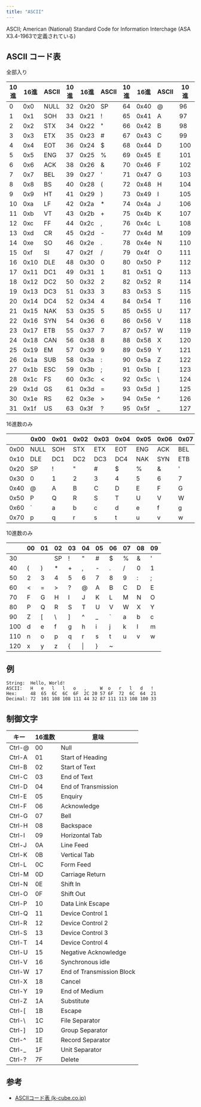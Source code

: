 ```yaml
---
title: "ASCII"
---
```


ASCII; American (National) Standard Code for Information Interchage (ASA X3.4-1963で定義されている)

## ASCII コード表

全部入り

| 10進 | 16進 | ASCII | 10進 | 16進 | ASCII | 10進 | 16進 | ASCII | 10進 | 16進 | ASCII |
| ---- | ---- | ----- | ---- | ---- | ----- | ---- | ---- | ----- | ---- | ---- | ----- |
| 0    | 0x0  | NULL  | 32   | 0x20 | SP    | 64   | 0x40 | @     | 96   | 0x60 | \`    |
| 1    | 0x1  | SOH   | 33   | 0x21 | !     | 65   | 0x41 | A     | 97   | 0x61 | a     |
| 2    | 0x2  | STX   | 34   | 0x22 | "     | 66   | 0x42 | B     | 98   | 0x62 | b     |
| 3    | 0x3  | ETX   | 35   | 0x23 | #     | 67   | 0x43 | C     | 99   | 0x63 | c     |
| 4    | 0x4  | EOT   | 36   | 0x24 | $     | 68   | 0x44 | D     | 100  | 0x64 | d     |
| 5    | 0x5  | ENG   | 37   | 0x25 | %     | 69   | 0x45 | E     | 101  | 0x65 | e     |
| 6    | 0x6  | ACK   | 38   | 0x26 | &     | 70   | 0x46 | F     | 102  | 0x66 | f     |
| 7    | 0x7  | BEL   | 39   | 0x27 | '     | 71   | 0x47 | G     | 103  | 0x67 | g     |
| 8    | 0x8  | BS    | 40   | 0x28 | (     | 72   | 0x48 | H     | 104  | 0x68 | h     |
| 9    | 0x9  | HT    | 41   | 0x29 | )     | 73   | 0x49 | I     | 105  | 0x69 | i     |
| 10   | 0xa  | LF    | 42   | 0x2a | *     | 74   | 0x4a | J     | 106  | 0x6a | j     |
| 11   | 0xb  | VT    | 43   | 0x2b | +     | 75   | 0x4b | K     | 107  | 0x6b | k     |
| 12   | 0xc  | FF    | 44   | 0x2c | ,     | 76   | 0x4c | L     | 108  | 0x6c | l     |
| 13   | 0xd  | CR    | 45   | 0x2d | -     | 77   | 0x4d | M     | 109  | 0x6d | m     |
| 14   | 0xe  | SO    | 46   | 0x2e | .     | 78   | 0x4e | N     | 110  | 0x6e | n     |
| 15   | 0xf  | SI    | 47   | 0x2f | /     | 79   | 0x4f | O     | 111  | 0x6f | o     |
| 16   | 0x10 | DLE   | 48   | 0x30 | 0     | 80   | 0x50 | P     | 112  | 0x70 | p     |
| 17   | 0x11 | DC1   | 49   | 0x31 | 1     | 81   | 0x51 | Q     | 113  | 0x71 | q     |
| 18   | 0x12 | DC2   | 50   | 0x32 | 2     | 82   | 0x52 | R     | 114  | 0x72 | r     |
| 19   | 0x13 | DC3   | 51   | 0x33 | 3     | 83   | 0x53 | S     | 115  | 0x73 | s     |
| 20   | 0x14 | DC4   | 52   | 0x34 | 4     | 84   | 0x54 | T     | 116  | 0x74 | t     |
| 21   | 0x15 | NAK   | 53   | 0x35 | 5     | 85   | 0x55 | U     | 117  | 0x75 | u     |
| 22   | 0x16 | SYN   | 54   | 0x36 | 6     | 86   | 0x56 | V     | 118  | 0x76 | v     |
| 23   | 0x17 | ETB   | 55   | 0x37 | 7     | 87   | 0x57 | W     | 119  | 0x77 | w     |
| 24   | 0x18 | CAN   | 56   | 0x38 | 8     | 88   | 0x58 | X     | 120  | 0x78 | x     |
| 25   | 0x19 | EM    | 57   | 0x39 | 9     | 89   | 0x59 | Y     | 121  | 0x79 | y     |
| 26   | 0x1a | SUB   | 58   | 0x3a | :     | 90   | 0x5a | Z     | 122  | 0x7a | z     |
| 27   | 0x1b | ESC   | 59   | 0x3b | ;     | 91   | 0x5b | \[    | 123  | 0x7b | {     |
| 28   | 0x1c | FS    | 60   | 0x3c | <     | 92   | 0x5c | \\     | 124  | 0x7c | \|    |
| 29   | 0x1d | GS    | 61   | 0x3d | =     | 93   | 0x5d | ]     | 125  | 0x7d | }     |
| 30   | 0x1e | RS    | 62   | 0x3e | >     | 94   | 0x5e | ^     | 126  | 0x7e | ~     |
| 31   | 0x1f | US    | 63   | 0x3f | ?     | 95   | 0x5f | _     | 127  | 0x7f | DEL   |

16進数のみ

|      | 0x00 | 0x01 | 0x02 | 0x03 | 0x04 | 0x05 | 0x06 | 0x07 | 0x08 | 0x09 | 0x0a | 0x0b | 0x0c | 0x0d | 0x0e | 0x0f |
| ---- | ---- | ---- | ---- | ---- | ---- | ---- | ---- | ---- | ---- | ---- | ---- | ---- | ---- | ---- | ---- | ---- |
| 0x00 | NULL | SOH  | STX  | ETX  | EOT  | ENG  | ACK  | BEL  | BS   | HT   | LF   | VT   | FF   | CR   | SO   | SI   |
| 0x10 | DLE  | DC1  | DC2  | DC3  | DC4  | NAK  | SYN  | ETB  | CAN  | EM   | SUB  | ESC  | FS   | GS   | RS   | US   |
| 0x20 | SP   | !    | "    | #    | $    | %    | &    | '    | (    | )    | *    | +    | ,    | -    | .    | /    |
| 0x30 | 0    | 1    | 2    | 3    | 4    | 5    | 6    | 7    | 8    | 9    | :    | ;    | <    | =    | >    | ?    |
| 0x40 | @    | A    | B    | C    | D    | E    | F    | G    | H    | I    | J    | K    | L    | M    | N    | O    |
| 0x50 | P    | Q    | R    | S    | T    | U    | V    | W    | X    | Y    | Z    | \[   | \\   | ]    | ^    | _    |
| 0x60 | \`   | a    | b    | c    | d    | e    | f    | g    | h    | i    | j    | k    | l    | m    | n    | o    |
| 0x70 | p    | q    | r    | s    | t    | u    | v    | w    | x    | y    | z    | {    | \|   | }    | ~    | DEL  |

10進数のみ

|     | 00  | 01  | 02  | 03  | 04  | 05  | 06  | 07  | 08  | 09  |
| --- | --- | --- | --- | --- | --- | --- | --- | --- | --- | --- |
| 30  |     |     | SP  | !   | "   | #   | $   | %   | &   | '   |
| 40  | (   | )   | *   | +   | ,   | -   | .   | /   | 0   | 1   |
| 50  | 2   | 3   | 4   | 5   | 6   | 7   | 8   | 9   | :   | ;   |
| 60  | <   | =   | >   | ?   | @   | A   | B   | C   | D   | E   |
| 70  | F   | G   | H   | I   | J   | K   | L   | M   | N   | O   |
| 80  | P   | Q   | R   | S   | T   | U   | V   | W   | X   | Y   |
| 90  | Z   | [   | \\  | ]   | ^   | _   | \`  | a   | b   | c   |
| 100 | d   | e   | f   | g   | h   | i   | j   | k   | l   | m   |
| 110 | n   | o   | p   | q   | r   | s   | t   | u   | v   | w   |
| 120 | x   | y   | z   | {   | \|  | }   | ~   |     |     |     |

## 例
```
String:  Hello, World!
ASCII:   H   e   l   l   o   ,     W  o   r   l   d   !
Hex:     48  65  6C  6C  6F  2C 20 57 6F  72  6C  64  21
Decimal: 72  101 108 108 111 44 32 87 111 113 108 100 33
```

## 制御文字

| キー    | 16進数 | 意味                      |
| ------- | ------ | ------------------------- |
| Ctrl-@  | 00     | Null                      |
| Ctrl-A  | 01     | Start of Heading          |
| Ctrl-B  | 02     | Start of Text             |
| Ctrl-C  | 03     | End of Text               |
| Ctrl-D  | 04     | End of Transmission       |
| Ctrl-E  | 05     | Enquiry                   |
| Ctrl-F  | 06     | Acknowledge               |
| Ctrl-G  | 07     | Bell                      |
| Ctrl-H  | 08     | Backspace                 |
| Ctrl-I  | 09     | Horizontal Tab            |
| Ctrl-J  | 0A     | Line Feed                 |
| Ctrl-K  | 0B     | Vertical Tab              |
| Ctrl-L  | 0C     | Form Feed                 |
| Ctrl-M  | 0D     | Carriage Return           |
| Ctrl-N  | 0E     | Shift In                  |
| Ctrl-O  | 0F     | Shift Out                 |
| Ctrl-P  | 10     | Data Link Escape          |
| Ctrl-Q  | 11     | Device Control 1          |
| Ctrl-R  | 12     | Device Control 2          |
| Ctrl-S  | 13     | Device Control 3          |
| Ctrl-T  | 14     | Device Control 4          |
| Ctrl-U  | 15     | Negative Acknowledge      |
| Ctrl-V  | 16     | Synchronous idle          |
| Ctrl-W  | 17     | End of Transmission Block |
| Ctrl-X  | 18     | Cancel                    |
| Ctrl-Y  | 19     | End of Medium             |
| Ctrl-Z  | 1A     | Substitute                |
| Ctrl-\[ | 1B     | Escape                    |
| Ctrl-\\ | 1C     | File Separator            |
| Ctrl-]  | 1D     | Group Separator           |
| Ctrl-^  | 1E     | Record Separator          |
| Ctrl-_  | 1F     | Unit Separator            |
| Ctrl-?  | 7F     | Delete                    |

## 参考
- [ASCIIコード表 (k-cube.co.jp)](https://www.k-cube.co.jp/wakaba/server/ascii_code.html)